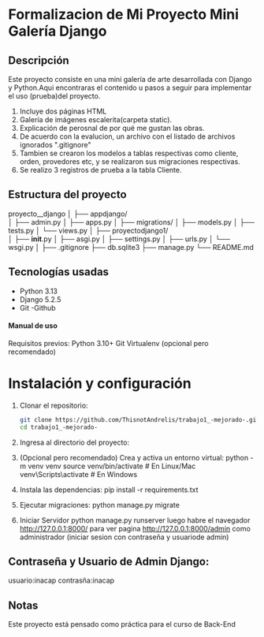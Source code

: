 # Formalizacion de Mi Proyecto Mini Galería Django

## Descripción
Este proyecto consiste en una mini galería de arte desarrollada con Django y Python.Aqui encontraras el contenido u pasos a seguir para implementar el uso (prueba)del proyecto. 

1. Incluye dos páginas HTML
2. Galería de imágenes escalerita(carpeta static).
3. Explicación de  perosnal de por qué me gustan las obras.
4. De acuerdo con la evalucion, un archivo con el listado de archivos ignorados ".gitignore"
5. Tambien se crearon los modelos a tablas respectivas como cliente, orden, provedores etc, y se realizaron sus migraciones respectivas.
6. Se realizo 3 registros de prueba a la tabla Cliente.

## Estructura del proyecto
proyecto__django
│
├── appdjango/                
│   ├── admin.py
│   ├── apps.py
│   ├── migrations/
│   ├── models.py
│   ├── tests.py
│   └── views.py
│
├── proyectodjango1/          
│   ├── __init__.py
│   ├── asgi.py
│   ├── settings.py
│   ├── urls.py
│   └── wsgi.py
│
├── .gitignore
├── db.sqlite3
├── manage.py
└── README.md




## Tecnologías usadas
- Python 3.13
- Django 5.2.5
- Git
-Github

#### Manual de uso
Requisitos previos:
Python 3.10+
Git
Virtualenv
 (opcional pero recomendado)

 # Instalación y configuración
1. Clonar el repositorio:
   ```bash
   git clone https://github.com/ThisnotAndrelis/trabajo1_-mejorado-.git
   cd trabajo1_-mejorado-
2. Ingresa al directorio del proyecto:

3. (Opcional pero recomendado) Crea y activa un entorno virtual:
python -m venv venv
source venv/bin/activate   # En Linux/Mac
venv\Scripts\activate      # En Windows

4. Instala las dependencias:
pip install -r requirements.txt

5. Ejecutar migraciones:
python manage.py migrate
6. Iniciar Servidor 
python manage.py runserver
luego habre el navegador 
http://127.0.0.1:8000/ para ver pagina 
http://127.0.0.1:8000/admin como administrador (iniciar sesion con contraseña y usuariode admin)

## Contraseña y Usuario de Admin Django:
usuario:inacap
contrasña:inacap 

## Notas
Este proyecto está pensado como práctica para el curso de Back-End 

